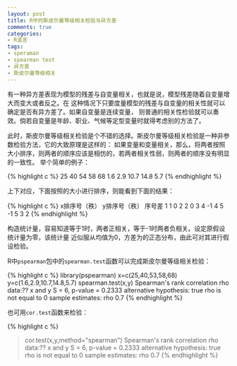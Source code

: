 ```yaml
---
layout: post
title: R中的斯皮尔曼等级相关检验与异方差
comments: true
categories:
- R语言
tags:
- speraman
- spearman test
- 异方差
- 斯皮尔曼等级相关 
---
```

  
有一种异方差表现为模型的残差与自变量相关，也就是说，模型残差随着自变量增大而变大或者反之。在
这种情况下只要度量模型的残差与自变量的相关性就可以确定是否有异方差了。如果自变量是连续变量，
则普通的相关性检验就可以奏效。倘若自变量是年龄、职业、气候等定型变量时就得考虑别的方法了。

此时，斯皮尔曼等级相关检验是个不错的选择。斯皮尔曼等级相关检验是一种非参数检验方法，它的大致原理是这样的：
如果变量和变量相关，那么，将两者按照大小排序，则两者的顺序应该是相仿的，若两者相关性弱，则两者的顺序没有明显的一致性。
举个简单的例子：

{% highlight c %}
 25 40 54 58 68 
 1.6 2.9 10.7 14.8 5.7 
{% endhighlight %}

上下对应，下面按照的大小进行排序，则能看到下面的结果：

{% highlight c %}
x排序号（秩） y排序号（秩） 序号差 
1 1 0 
2 2 0 
3 4 -1 
4 5 -1 
5 3 2 
{% endhighlight %}

构造统计量，容易知道等于1时，两者正相关，等于-1时两者负相关。设定原假设统计量为零，该统计量
近似服从均值为0，方差为的正态分布，由此可对其进行假设检验。

R中`pspearman`包中的`spearman.test`函数可以完成斯皮尔曼等级相关检验：

{% highlight c %}
library(pspearman)
x=c(25,40,53,58,68)
y=c(1.6,2.9,10.7,14.8,5.7)
spearman.test(x,y)
Spearman's rank correlation rho
data:?? x and y
 S = 6, p-value = 0.2333
 alternative hypothesis: true rho is not equal to 0
 sample estimates:
 rho 
 0.7
{% endhighlight %}

也可用`cor.test`函数来检验：

{% highlight c %}
> cor.test(x,y,method="spearman")
Spearman's rank correlation rho
data:?? x and y
 S = 6, p-value = 0.2333
 alternative hypothesis: true rho is not equal to 0
 sample estimates:
 rho
 0.7
{% endhighlight %}

